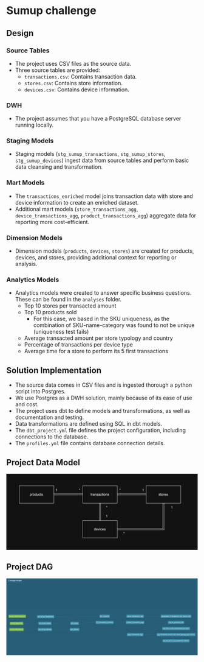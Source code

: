 # Sumup challenge


## Design

### Source Tables
- The project uses CSV files as the source data.
- Three source tables are provided:
    - `transactions.csv`: Contains transaction data.
    - `stores.csv`: Contains store information.
    - `devices.csv`: Contains device information.

### DWH
- The project assumes that you have a PostgreSQL database server running locally.

### Staging Models
- Staging models (`stg_sumup_transactions`, `stg_sumup_stores`, `stg_sumup_devices`) ingest data from source tables and perform basic data cleansing and transformation.

### Mart Models
- The `transactions_enriched` model joins transaction data with store and device information to create an enriched dataset.
- Additional mart models (`store_transactions_agg`, `device_transactions_agg`, `product_transactions_agg`) aggregate data for reporting more cost-efficient.

### Dimension Models
- Dimension models (`products`, `devices`, `stores`) are created for products, devices, and stores, providing additional context for reporting or analysis.

### Analytics Models
- Analytics models were created to answer specific business questions. These can be found in the `analyses` folder.
    - Top 10 stores per transacted amount
    - Top 10 products sold
        - For this case, we based in the SKU uniqueness, as the combination of SKU-name-category was found to not be unique (uniqueness test fails)
    - Average transacted amount per store typology and country
    - Percentage of transactions per device type
    - Average time for a store to perform its 5 first transactions

## Solution Implementation

- The source data comes in CSV files and is ingested thorough a python script into Postgres.
- We use Postgres as a DWH solution, mainly because of its ease of use and cost.
- The project uses dbt to define models and transformations, as well as documentation and testing.
- Data transformations are defined using SQL in dbt models.
- The `dbt_project.yml` file defines the project configuration, including connections to the database.
- The `profiles.yml` file contains database connection details.

## Project Data Model

<p align="center">
  <img src="/assets/model.png">
</p>

## Project DAG

<p align="center">
  <img src="/assets/dag.png">
</p>
